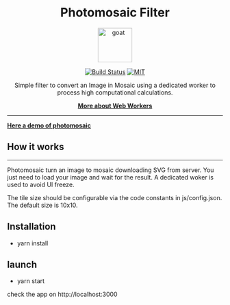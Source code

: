 <div align="center">
<h1>Photomosaic Filter</h1>

<a href="https://www.emojione.com/emoji/1f410">
<img height="80" width="80" alt="goat" src="https://raw.githubusercontent.com/kentcdodds/react-testing-library/master/other/goat.png" />
</a>

[![Build Status](https://travis-ci.org/bayesianforce/photomosaic-web_worker.svg?branch=master)](https://travis-ci.org/bayesianforce/photomosaic-web_worker)
[![MIT](https://img.shields.io/npm/l/gccx.svg)](https://github.com/bayesianforce/photomosaic-web_worker/blob/master/README.md)

<p>Simple filter to convert an Image in Mosaic using a dedicated worker to process high computational calculations.</p>

[**More about Web Workers**](https://developer.mozilla.org/en-US/docs/Web/API/Web_Workers_API/Using_web_workers)

</div>

<hr />

[**Here a demo of photomosaic**](https://photomosaicool.herokuapp.com/)

## How it works

---

Photomosaic turn an image to mosaic downloading SVG from server. You just need to load your image and wait for the result.
A dedicated woker is used to avoid UI freeze.

The tile size should be configurable via the code constants in js/config.json.
The default size is 10x10.

## Installation

-   yarn install

## launch

-   yarn start

check the app on http://localhost:3000
